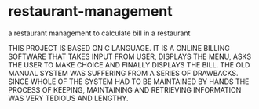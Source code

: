 # restaurant-management
a restaurant management to calculate bill in a restaurant 

THIS PROJECT IS BASED ON C LANGUAGE. IT IS A ONLINE BILLING SOFTWARE THAT TAKES INPUT FROM USER, DISPLAYS THE MENU, ASKS THE USER TO MAKE CHOICE AND FINALLY DISPLAYS THE BILL. THE OLD MANUAL SYSTEM WAS SUFFERING FROM A SERIES OF DRAWBACKS. SINCE WHOLE OF THE SYSTEM HAD TO BE MAINTAINED BY HANDS THE PROCESS OF KEEPING, MAINTAINING AND RETRIEVING INFORMATION WAS VERY TEDIOUS AND LENGTHY. 
